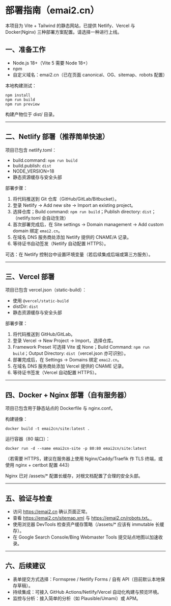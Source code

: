 # 部署指南（emai2.cn）

本项目为 Vite + Tailwind 的静态网站，已提供 Netlify、Vercel 与 Docker(Nginx) 三种部署方案配置。请选择一种进行上线。

## 一、准备工作
- Node.js 18+（Vite 5 需要 Node 18+）
- npm
- 自定义域名：emai2.cn（已在页面 canonical、OG、sitemap、robots 配置）

本地构建测试：
```
npm install
npm run build
npm run preview
```

构建产物位于 dist/ 目录。

---

## 二、Netlify 部署（推荐简单快速）

项目已包含 netlify.toml：
- build.command: `npm run build`
- build.publish: `dist`
- NODE_VERSION=18
- 静态资源缓存与安全头部

部署步骤：
1. 将代码推送到 Git 仓库（GitHub/GitLab/Bitbucket）。
2. 登录 Netlify -> Add new site -> Import an existing project。
3. 选择仓库；Build command: `npm run build`；Publish directory: `dist`；（netlify.toml 会自动生效）
4. 首次部署完成后，在 Site settings -> Domain management -> Add custom domain 绑定 `emai2.cn`。
5. 在域名 DNS 服务商处添加 Netlify 提供的 CNAME/A 记录。
6. 等待证书自动签发（Netlify 自动配置 HTTPS）。

可选：在 Netlify 控制台中设置环境变量（若后续集成后端或第三方服务）。

---

## 三、Vercel 部署

项目已包含 vercel.json（static-build）：
- 使用 `@vercel/static-build`
- distDir: `dist`
- 静态资源缓存与安全头部

部署步骤：
1. 将代码推送到 GitHub/GitLab。
2. 登录 Vercel -> New Project -> Import，选择仓库。
3. Framework Preset 可选择 Vite 或 None；Build Command: `npm run build`；Output Directory: `dist`（vercel.json 亦可识别）。
4. 部署完成后，在 Settings -> Domains 绑定 `emai2.cn`。
5. 在域名 DNS 服务商处添加 Vercel 提供的 CNAME 记录。
6. 等待证书签发（Vercel 自动配置 HTTPS）。

---

## 四、Docker + Nginx 部署（自有服务器）

项目已包含用于静态站点的 Dockerfile 与 nginx.conf。

构建镜像：
```
docker build -t emai2cn/site:latest .
```
运行容器（80 端口）：
```
docker run -d --name emai2cn-site -p 80:80 emai2cn/site:latest
```
（若需要 HTTPS，建议在服务器上使用 Nginx/Caddy/Traefik 作 TLS 终端，或使用 nginx + certbot 配置 443）

Nginx 已对 /assets/* 配置长缓存，对根文档配置了合理的安全头部。

---

## 五、验证与检查
- 访问 https://emai2.cn 确认页面正常。
- 查看 https://emai2.cn/sitemap.xml 与 https://emai2.cn/robots.txt。
- 使用浏览器 DevTools 检查资产缓存策略（/assets/* 应该有 immutable 长缓存）。
- 在 Google Search Console/Bing Webmaster Tools 提交站点地图以加速收录。

---

## 六、后续建议
- 表单提交方式选择：Formspree / Netlify Forms / 自有 API（目前默认本地保存草稿）。
- 持续集成：可接入 GitHub Actions/Netlify/Vercel 自动化构建与预览环境。
- 监控与分析：接入简单的分析（如 Plausible/Umami）或 APM。
